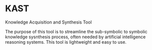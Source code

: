 # KAST
Knowledge Acquisition and Synthesis Tool

The purpose of this tool is to streamline the sub-symbolic to symbolic knowledge sysnthesis process, often needed by artificial intelligence reasoning systems. This tool is lightweight and easy to use. 
